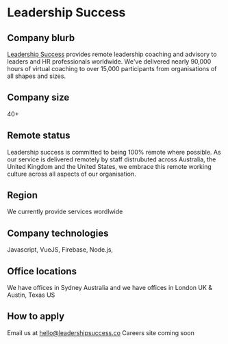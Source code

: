 # Leadership Success

## Company blurb

[Leadership Success](https://www.leadershipsuccess.co/) provides remote leadership coaching and advisory to leaders and HR professionals worldwide.  We've delivered nearly 90,000 hours of virtual coaching to over 15,000 participants from organisations of all shapes and sizes.

## Company size

40+

## Remote status

Leadership success is committed to being 100% remote where possible.  As our service is delivered remotely by staff distrubuted across Australia, the United Kingdom and the United States, we embrace this remote working culture across all aspects of our organisation.

## Region

We currently provide services wordlwide

## Company technologies

Javascript, VueJS, Firebase, Node.js, 

## Office locations

We have offices in Sydney Australia and we have offices in London UK & Austin, Texas US

## How to apply

Email us at hello@leadershipsuccess.co
Careers site coming soon
